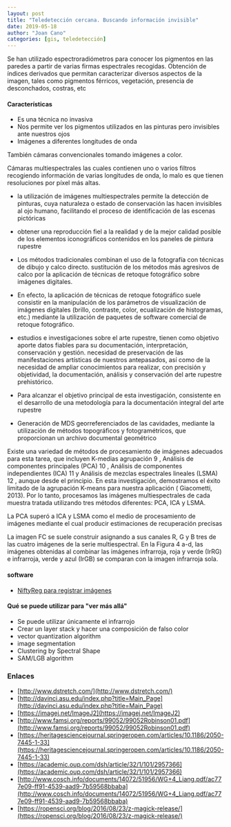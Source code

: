 ```yaml
---
layout: post
title: "Teledetección cercana. Buscando información invisible"
date: 2019-05-18
author: "Joan Cano"
categories: [gis, teledetección]
---
```



Se han utilizado espectroradiómetros para conocer los pigmentos en las paredes a partir de varias firmas espectrales recogidas.
Obtención de índices derivados que permitan caracterizar diversos aspectos de la imagen, tales como pigmentos férricos, vegetación, presencia de desconchados, costras, etc

#### Características

+ Es una técnica no invasiva
+ Nos permite ver los pigmentos utilizados en las pinturas pero invisibles ante nuestros ojos
+ Imágenes a diferentes longitudes de onda

También cámaras convencionales tomando imágenes a color.

Cámaras multiespectrales las cuales contienen uno o varios filtros recogiendo información de varias longitudes de onda, lo malo es que tienen resoluciones por píxel más altas.



+  la utilización de imágenes multiespectrales permite
la detección de pinturas, cuya naturaleza o estado de conservación las hacen invisibles al ojo
humano, facilitando el proceso de identificación de las escenas pictóricas

+ obtener una reproducción fiel a la realidad y de la mejor calidad posible de los elementos iconográficos contenidos en los paneles de pintura rupestre

+ Los métodos tradicionales combinan el uso de la fotografía con técnicas de dibujo y calco directo.  sustitución de los métodos más agresivos de calco por la aplicación de técnicas de retoque fotográfico sobre imágenes digitales.

+  En efecto, la aplicación de técnicas de retoque fotográfico suele consistir en la manipulación de los parámetros de visualización de imágenes digitales (brillo, contraste, color, ecualización de histogramas, etc.) mediante la utilización de paquetes de software comercial de retoque fotográfico.

+ estudios e investigaciones sobre el arte rupestre, tienen como objetivo aporte datos fiables para su documentación, interpretación,
conservación y gestión.  necesidad de preservación de las manifestaciones artísticas de nuestros antepasados, así como de la necesidad de ampliar conocimientos para realizar, con precisión y objetividad, la documentación, análisis y conservación del arte rupestre prehistórico.  

+ Para alcanzar el objetivo principal de esta investigación, consistente en el desarrollo de una metodología para la documentación integral del arte rupestre  

+ Generación de MDS georreferenciados de las cavidades, mediante la utilización de métodos topográficos y fotogramétricos, que proporcionan un archivo documental geométrico

 Existe una variedad de métodos de procesamiento de imágenes adecuados para esta tarea, que incluyen K-medias agrupación 9 , Análisis de componentes principales (PCA) 10 , Análisis de componentes independientes (ICA) 11 y Análisis de mezclas espectrales lineales (LSMA) 12 , aunque desde el principio. En esta investigación, demostramos el éxito limitado de la agrupación K-means para nuestra aplicación ( Giacometti, 2013). Por lo tanto, procesamos las imágenes multiespectrales de cada muestra tratada utilizando tres métodos diferentes: PCA, ICA y LSMA.

 La PCA superó a ICA y LSMA como el medio de procesamiento de imágenes mediante el cual producir estimaciones de recuperación precisas

La imagen FC se suele construir asignando a sus canales R, G y B tres de las cuatro imágenes de la serie multiespectral. En la Figura  4 a-d, las imágenes obtenidas al combinar las imágenes infrarroja, roja y verde (IrRG) e infrarroja, verde y azul (IrGB) se comparan con la imagen infrarroja sola.

#### software

 + [NiftyReg para registrar imágenes](https://sourceforge.net/projects/niftyreg/)



#### Qué se puede utilizar para "ver más allá"

+ Se puede utilizar únicamente el infrarrojo
+ Crear un layer stack y hacer una composición de falso color
+ vector quantization algorithm
+ image segmentation
+ Clustering by Spectral Shape
+ SAM/LGB algorithm

### Enlaces

+ [http://www.dstretch.com/](http://www.dstretch.com/)
+ [http://davinci.asu.edu/index.php?title=Main_Page](http://davinci.asu.edu/index.php?title=Main_Page)
+ [https://imagej.net/ImageJ2](https://imagej.net/ImageJ2)
+ [http://www.famsi.org/reports/99052/99052Robinson01.pdf](http://www.famsi.org/reports/99052/99052Robinson01.pdf)
+ [https://heritagesciencejournal.springeropen.com/articles/10.1186/2050-7445-1-33](https://heritagesciencejournal.springeropen.com/articles/10.1186/2050-7445-1-33)
+ [https://academic.oup.com/dsh/article/32/1/101/2957366](https://academic.oup.com/dsh/article/32/1/101/2957366)
+ [http://www.cosch.info/documents/14072/51956/WG+4_Liang.pdf/ac777e09-ff91-4539-aad9-7b59568bbaba](http://www.cosch.info/documents/14072/51956/WG+4_Liang.pdf/ac777e09-ff91-4539-aad9-7b59568bbaba)
+ [https://ropensci.org/blog/2016/08/23/z-magick-release/](https://ropensci.org/blog/2016/08/23/z-magick-release/)
